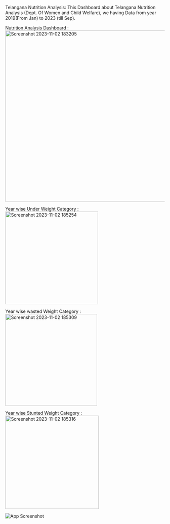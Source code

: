 Telangana Nutrition Analysis:
This Dashboard about Telangana Nutrition Analysis (Dept. Of Women and Child Welfare), we having Data from year 2019(From Jan) to 2023 (till Sep).





Nutrition Analysis Dashboard :
<img width="541" alt="Screenshot 2023-11-02 183205" src="https://github.com/github-aapmor/PowerBI-Reports/assets/149667836/1177cd33-bc0e-40e7-9b1c-2a0428887fbb">

Year wise Under Weight Category :
<img width="293" alt="Screenshot 2023-11-02 185254" src="https://github.com/github-aapmor/PowerBI-Reports/assets/149667836/86e661d4-94c6-4e4f-ab54-5c6fa7dd36c5">

Year wise wasted Weight Category :
<img width="290" alt="Screenshot 2023-11-02 185309" src="https://github.com/github-aapmor/PowerBI-Reports/assets/149667836/e95af392-007a-4ba8-a156-58ea4e967cba">

Year wise Stunted Weight Category :
<img width="295" alt="Screenshot 2023-11-02 185316" src="https://github.com/github-aapmor/PowerBI-Reports/assets/149667836/6e5b0e31-8315-4f93-ad8b-81b5f898870e">



![App Screenshot](https://github.com/github-aapmor/PowerBI-Reports/assets/149660927/6d739af9-33e5-45c4-b1b0-6cf7b11a82e6)

